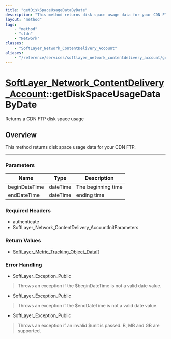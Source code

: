 ```yaml
---
title: "getDiskSpaceUsageDataByDate"
description: "This method returns disk space usage data for your CDN FTP."
layout: "method"
tags:
    - "method"
    - "sldn"
    - "Network"
classes:
    - "SoftLayer_Network_ContentDelivery_Account"
aliases:
    - "/reference/services/softlayer_network_contentdelivery_account/getDiskSpaceUsageDataByDate"
---
```

# [SoftLayer_Network_ContentDelivery_Account](/reference/services/SoftLayer_Network_ContentDelivery_Account)::getDiskSpaceUsageDataByDate

Returns a CDN FTP disk space usage


## Overview 
This method returns disk space usage data for your CDN FTP. 

-----

### Parameters 
|Name | Type | Description |
| --- | --- | --- |
|beginDateTime| dateTime| The beginning time|
|endDateTime| dateTime| ending time|


### Required Headers
* authenticate
* SoftLayer_Network_ContentDelivery_AccountInitParameters


### Return Values
* <a href='/reference/datatypes/SoftLayer_Metric_Tracking_Object_Data'>SoftLayer_Metric_Tracking_Object_Data[] </a>



### Error Handling

* SoftLayer_Exception_Public 

> Throws an exception if the $beginDateTime is not a valid date value. 

* SoftLayer_Exception_Public 

> Throws an exception if the $endDateTime is not a valid date value. 

* SoftLayer_Exception_Public 

> Throws an exception if an invalid $unit is passed.  B, MB and GB are supported. 



